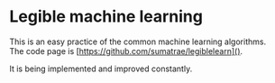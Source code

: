 # Legible machine learning

This is an easy practice of the common machine learning algorithms.  
The code page is [https://github.com/sumatrae/legiblelearn]().

It is being implemented and improved constantly.

